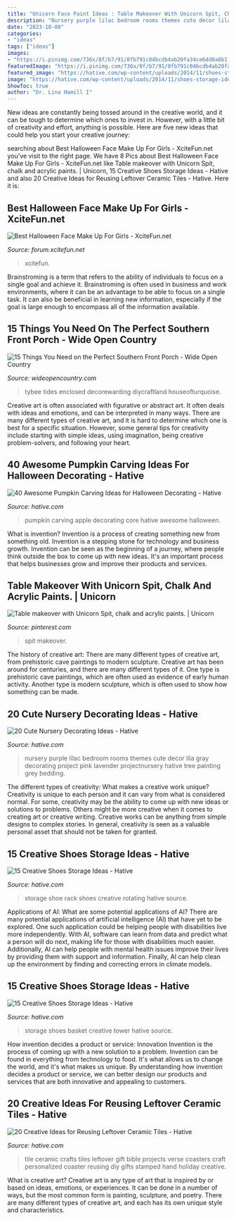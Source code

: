 ```yaml
---
title: "Unicorn Face Paint Ideas : Table Makeover With Unicorn Spit, Chalk And Acrylic Paints."
description: "Nursery purple lilac bedroom rooms themes cute decor lila gray decorating project pink lavender projectnursery hative tree painting grey bedding"
date: "2023-10-08"
categories:
- "ideas"
tags: ["ideas"]
images:
- "https://i.pinimg.com/736x/8f/b7/91/8fb791c04bcdb4ab20fa34ce6dd0a6b1.jpg"
featuredImage: "https://i.pinimg.com/736x/8f/b7/91/8fb791c04bcdb4ab20fa34ce6dd0a6b1.jpg"
featured_image: "https://hative.com/wp-content/uploads/2014/11/shoes-storage-ideas/11-rotating-shoe-rack.jpg"
image: "https://hative.com/wp-content/uploads/2014/11/shoes-storage-ideas/11-rotating-shoe-rack.jpg"
ShowToc: true
author: "Dr. Lina Hamill I"
---
```



New ideas are constantly being tossed around in the creative world, and it can be tough to determine which ones to invest in. However, with a little bit of creativity and effort, anything is possible. Here are five new ideas that could help you start your creative journey:  

	

		
searching about Best Halloween Face Make Up For Girls - XciteFun.net you've visit to the right page. We have 8 Pics about Best Halloween Face Make Up For Girls - XciteFun.net like Table makeover with Unicorn Spit, chalk and acrylic paints. | Unicorn, 15 Creative Shoes Storage Ideas - Hative and also 20 Creative Ideas for Reusing Leftover Ceramic Tiles - Hative. Here it is:
		
    
## Best Halloween Face Make Up For Girls - XciteFun.net

<img loading=lazy src="https://img.xcitefun.net/users/2014/10/363774,xcitefun-halloween-make-up-21.jpg" onerror="this.onerror=null;this.src='https://tse4.mm.bing.net/th?id=OIP.rMJgw1PtE66j97LY03mhlgHaLH&amp;pid=15.1';" alt="Best Halloween Face Make Up For Girls - XciteFun.net">

_Source: forum.xcitefun.net_

>xcitefun. 

	

Brainstroming is a term that refers to the ability of individuals to focus on a single goal and achieve it. Brainstroming is often used in business and work environments, where it can be an advantage to be able to focus on a single task. It can also be beneficial in learning new information, especially if the goal is large enough to encompass all of the information available.

    
## 15 Things You Need On The Perfect Southern Front Porch - Wide Open Country

<img loading=lazy src="https://cdn0.wideopencountry.com/wp-content/uploads/2015/04/front-porch.jpg" onerror="this.onerror=null;this.src='https://tse2.mm.bing.net/th?id=OIP.xVqpi-lgjdRAiIFKmhXYrAHaLH&amp;pid=15.1';" alt="15 Things You Need on the Perfect Southern Front Porch - Wide Open Country">

_Source: wideopencountry.com_

>tybee tides enclosed decorewarding diycraftland houseofturquoise. 

	

Creative art is often associated with figurative or abstract art. It often deals with ideas and emotions, and can be interpreted in many ways. There are many different types of creative art, and it is hard to determine which one is best for a specific situation. However, some general tips for creativity include starting with simple ideas, using imagination, being creative problem-solvers, and following your heart.

    
## 40 Awesome Pumpkin Carving Ideas For Halloween Decorating - Hative

<img loading=lazy src="https://hative.com/wp-content/uploads/2014/10/pumpkin-carving-ideas/37-apple-core.jpg" onerror="this.onerror=null;this.src='https://tse2.mm.bing.net/th?id=OIP.xsi2bWOoFnhwn9wWYW99zwHaLL&amp;pid=15.1';" alt="40 Awesome Pumpkin Carving Ideas for Halloween Decorating - Hative">

_Source: hative.com_

>pumpkin carving apple decorating core hative awesome halloween. 

	

What is invention?
Invention is a process of creating something new from something old. Invention is a stepping stone for technology and business growth. Invention can be seen as the beginning of a journey, where people think outside the box to come up with new ideas. It's an important process that helps businesses grow and improve their products and services.

    
## Table Makeover With Unicorn Spit, Chalk And Acrylic Paints. | Unicorn

<img loading=lazy src="https://i.pinimg.com/736x/8f/b7/91/8fb791c04bcdb4ab20fa34ce6dd0a6b1.jpg" onerror="this.onerror=null;this.src='https://tse1.mm.bing.net/th?id=OIP.MrJaw9WUmtrO5dfH2zL9sQHaJ3&amp;pid=15.1';" alt="Table makeover with Unicorn Spit, chalk and acrylic paints. | Unicorn">

_Source: pinterest.com_

>spit makeover. 

	

The history of creative art: There are many different types of creative art, from prehistoric cave paintings to modern sculpture.
Creative art has been around for centuries, and there are many different types of it. One type is prehistoric cave paintings, which are often used as evidence of early human activity. Another type is modern sculpture, which is often used to show how something can be made.

    
## 20 Cute Nursery Decorating Ideas - Hative

<img loading=lazy src="https://hative.com/wp-content/uploads/2014/07/nursery-decorating-ideas/18-purple-baby-girl-nursery.jpg" onerror="this.onerror=null;this.src='https://tse1.mm.bing.net/th?id=OIP.7wVQd9AMfRaPOUdGfIofqAHaJ4&amp;pid=15.1';" alt="20 Cute Nursery Decorating Ideas - Hative">

_Source: hative.com_

>nursery purple lilac bedroom rooms themes cute decor lila gray decorating project pink lavender projectnursery hative tree painting grey bedding. 

	

The different types of creativity: What makes a creative work unique?
Creativity is unique to each person and it can vary from what is considered normal. For some, creativity may be the ability to come up with new ideas or solutions to problems. Others might be more creative when it comes to creating art or creative writing. Creative works can be anything from simple designs to complex stories. In general, creativity is seen as a valuable personal asset that should not be taken for granted.

    
## 15 Creative Shoes Storage Ideas - Hative

<img loading=lazy src="https://hative.com/wp-content/uploads/2014/11/shoes-storage-ideas/11-rotating-shoe-rack.jpg" onerror="this.onerror=null;this.src='https://tse3.mm.bing.net/th?id=OIP.YkMkxUpJK5RKBZ2a3OEgBwHaMZ&amp;pid=15.1';" alt="15 Creative Shoes Storage Ideas - Hative">

_Source: hative.com_

>storage shoe rack shoes creative rotating hative source. 

	

Applications of AI: What are some potential applications of AI?
There are many potential applications of artificial intelligence (AI) that have yet to be explored. One such application could be helping people with disabilities live more independently. With AI, software can learn from data and predict what a person will do next, making life for those with disabilities much easier. Additionally, AI can help people with mental health issues improve their lives by providing them with support and information. Finally, AI can help clean up the environment by finding and correcting errors in climate models.

    
## 15 Creative Shoes Storage Ideas - Hative

<img loading=lazy src="https://hative.com/wp-content/uploads/2014/11/shoes-storage-ideas/1-basket-tower.jpg" onerror="this.onerror=null;this.src='https://tse4.mm.bing.net/th?id=OIP.uU5c6ns-NfJAxeGb-bZqsAHaJ4&amp;pid=15.1';" alt="15 Creative Shoes Storage Ideas - Hative">

_Source: hative.com_

>storage shoes basket creative tower hative source. 

	

How invention decides a product or service: Innovation
Invention is the process of coming up with a new solution to a problem. Invention can be found in everything from technology to food. It's what allows us to change the world, and it's what makes us unique. By understanding how invention decides a product or service, we can better design our products and services that are both innovative and appealing to customers.

    
## 20 Creative Ideas For Reusing Leftover Ceramic Tiles - Hative

<img loading=lazy src="https://hative.com/wp-content/uploads/2015/05/ceramic-tile-ideas/24-ceramic-tile-ideas.jpg" onerror="this.onerror=null;this.src='https://tse3.mm.bing.net/th?id=OIP.cZPzBENMuwUKlBpfPpI0PwHaFj&amp;pid=15.1';" alt="20 Creative Ideas for Reusing Leftover Ceramic Tiles - Hative">

_Source: hative.com_

>tile ceramic crafts tiles leftover gift bible projects verse coasters craft personalized coaster reusing diy gifts stamped hand holiday creative. 

	

What is creative art?
Creative art is any type of art that is inspired by or based on ideas, emotions, or experiences. It can be done in a number of ways, but the most common form is painting, sculpture, and poetry. There are many different types of creative art, and each has its own unique style and characteristics.

